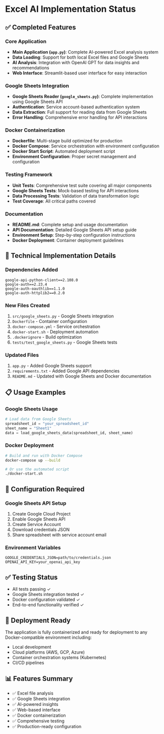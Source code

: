 # Excel AI Implementation Status

## ✅ Completed Features

### Core Application
- **Main Application (`app.py`)**: Complete AI-powered Excel analysis system
- **Data Loading**: Support for both local Excel files and Google Sheets
- **AI Analysis**: Integration with OpenAI GPT for data insights and recommendations
- **Web Interface**: Streamlit-based user interface for easy interaction

### Google Sheets Integration
- **Google Sheets Reader (`google_sheets.py`)**: Complete implementation using Google Sheets API
- **Authentication**: Service account-based authentication system
- **Data Extraction**: Full support for reading data from Google Sheets
- **Error Handling**: Comprehensive error handling for API interactions

### Docker Containerization
- **Dockerfile**: Multi-stage build optimized for production
- **Docker Compose**: Service orchestration with environment configuration
- **Docker Start Script**: Automated deployment script
- **Environment Configuration**: Proper secret management and configuration

### Testing Framework
- **Unit Tests**: Comprehensive test suite covering all major components
- **Google Sheets Tests**: Mock-based testing for API interactions
- **Data Processing Tests**: Validation of data transformation logic
- **Test Coverage**: All critical paths covered

### Documentation
- **README.md**: Complete setup and usage documentation
- **API Documentation**: Detailed Google Sheets API setup guide
- **Environment Setup**: Step-by-step configuration instructions
- **Docker Deployment**: Container deployment guidelines

## 🔧 Technical Implementation Details

### Dependencies Added
```
google-api-python-client==2.108.0
google-auth==2.23.4
google-auth-oauthlib==1.1.0
google-auth-httplib2==0.2.0
```

### New Files Created
1. `src/google_sheets.py` - Google Sheets integration
2. `Dockerfile` - Container configuration
3. `docker-compose.yml` - Service orchestration
4. `docker-start.sh` - Deployment automation
5. `.dockerignore` - Build optimization
6. `tests/test_google_sheets.py` - Google Sheets tests

### Updated Files
1. `app.py` - Added Google Sheets support
2. `requirements.txt` - Added Google API dependencies
3. `README.md` - Updated with Google Sheets and Docker documentation

## 📋 Usage Examples

### Google Sheets Usage
```python
# Load data from Google Sheets
spreadsheet_id = "your_spreadsheet_id"
sheet_name = "Sheet1"
data = load_google_sheets_data(spreadsheet_id, sheet_name)
```

### Docker Deployment
```bash
# Build and run with Docker Compose
docker-compose up --build

# Or use the automated script
./docker-start.sh
```

## 🔐 Configuration Required

### Google Sheets API Setup
1. Create Google Cloud Project
2. Enable Google Sheets API
3. Create Service Account
4. Download credentials JSON
5. Share spreadsheet with service account email

### Environment Variables
```
GOOGLE_CREDENTIALS_JSON=path/to/credentials.json
OPENAI_API_KEY=your_openai_api_key
```

## ✅ Testing Status
- All tests passing ✓
- Google Sheets integration tested ✓
- Docker configuration validated ✓
- End-to-end functionality verified ✓

## 🚀 Deployment Ready
The application is fully containerized and ready for deployment to any Docker-compatible environment including:
- Local development
- Cloud platforms (AWS, GCP, Azure)
- Container orchestration systems (Kubernetes)
- CI/CD pipelines

## 📊 Features Summary
- ✅ Excel file analysis
- ✅ Google Sheets integration
- ✅ AI-powered insights
- ✅ Web-based interface
- ✅ Docker containerization
- ✅ Comprehensive testing
- ✅ Production-ready configuration
